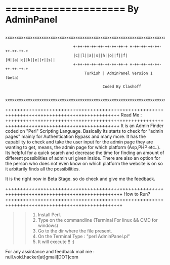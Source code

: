 ====================
By AdminPanel
====================

                  xxxxxxxxxxxxxxxxxxxxxxxxxxxxxxxxxxxxxxxxxxxxxxxxxxxxxxxxxxxxxxxxxxxxxxxxxxxxxxxx
                                  
                                  +-++-++-++-++-++-++-++-+ +-++-++-++-++-++-++-++-+
                                  |C||l||a||s||h||o||f||f| |H||a||c||k||e||r||s||
                                  +-++-++-++-++-++-++-++-+ +-++-++-++-++-++-++-++-+
                                       Turkish | AdminPanel Version 1 (beta) 
                   
                                               Coded By Clashoff
                   
                  xxxxxxxxxxxxxxxxxxxxxxxxxxxxxxxxxxxxxxxxxxxxxxxxxxxxxxxxxxxxxxxxxxxxxxxxxxxxxxxx
+++++++++++++++++++++++++++++++++++++++++++++++++++++++++++++++++++++++++++++++++++++++++++++
Read Me :
+++++++++++++++++++++++++++++++++++++++++++++++++++++++++++++++++++++++++++++++++++++++++++++
It is an Admin Finder coded on "Perl" Scripting Language. 
Basically Its starts to check for "admin pages" mainly for Authentication Bypass and many more. 
It has the capability to check and take the user input for the admin page they are wanting to get, means, the admin page 
for which platform (Asp,PHP etc..). 
Its helpful for a quick search and decrease the time for finding an amount of different possibiities of admin uri given inside. 
There are also an option for the person who does not even know on which platform the website is on so it arbitarily finds all the possibilities.

It is the right now in Beta Stage. so do check and give me the feedback.


++++++++++++++++++++++++++++++++++++++++++++++++++++++++++++++++++++++++++++++++++++++++++++++
How to Run?
++++++++++++++++++++++++++++++++++++++++++++++++++++++++++++++++++++++++++++++++++++++++++++++
>>1. Install Perl. 
>>2. Type on the commandline (Terminal For linux && CMD for windows)
>>3. Go to the dir where the file present.
>>4. On the Terminal Type : "perl AdminPanel.pl"
>>5. It will execute !! :)


For any assintance and feedback mail me : null.void.hacker[at]gmail[DOT]com
